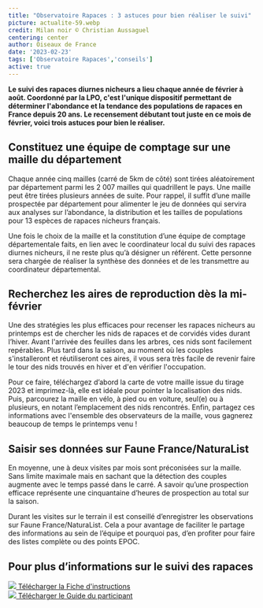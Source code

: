```yaml
---
title: "Observatoire Rapaces : 3 astuces pour bien réaliser le suivi"
picture: actualite-59.webp
credit: Milan noir © Christian Aussaguel
centering: center
author: Oiseaux de France
date: '2023-02-23'
tags: ['Observatoire Rapaces','conseils']
active: true
---
```


**Le suivi des rapaces diurnes nicheurs a lieu chaque année de février à août. Coordonné par la LPO, c'est l'unique dispositif permettant de déterminer l'abondance et la tendance des populations de rapaces en France depuis 20 ans. Le recensement débutant tout juste en ce mois de février, voici trois astuces pour bien le réaliser.**

## Constituez une équipe de comptage sur une maille du département 

Chaque année cinq mailles (carré de 5km de côté) sont tirées aléatoirement par département parmi les 2 007 mailles qui quadrillent le pays. Une maille peut être tirées plusieurs années de suite. Pour rappel, il suffit d’une maille prospectée par département pour alimenter le jeu de données qui servira aux analyses sur l’abondance, la distribution et les tailles de populations pour 13 espèces de rapaces nicheurs français. 

Une fois le choix de la maille et la constitution d’une équipe de comptage départementale faits, en lien avec le coordinateur local du suivi des rapaces diurnes nicheurs, il ne reste plus qu’à désigner un référent. Cette personne sera chargée de réaliser la synthèse des données et de les transmettre au coordinateur départemental. 

##  Recherchez les aires de reproduction dès la mi-février

Une des stratégies les plus efficaces pour recenser les rapaces nicheurs au printemps est de chercher les nids de rapaces et de corvidés vides durant l’hiver. Avant l'arrivée des feuilles dans les arbres, ces nids sont facilement repérables. Plus tard dans la saison, au moment où les couples s'installeront et réutiliseront ces aires, il vous sera très facile de revenir faire le tour des nids trouvés en hiver et d'en vérifier l'occupation. 

Pour ce faire, téléchargez d’abord la carte de votre maille issue du tirage 2023 et imprimez-là, elle est idéale pour pointer la localisation des nids. Puis, parcourez la maille en vélo, à pied ou en voiture, seul(e) ou à plusieurs, en notant l’emplacement des nids rencontrés. Enfin, partagez ces informations avec l'ensemble des observateurs de la maille, vous gagnerez beaucoup de temps le printemps venu !

## Saisir ses données sur Faune France/NaturaList 
En moyenne, une à deux visites par mois sont préconisées sur la maille. Sans limite maximale mais en sachant que la détection des couples augmente avec le temps passé dans le carré. A savoir qu’une prospection efficace représente une cinquantaine d’heures de prospection au total sur la saison. 

Durant les visites sur le terrain il est conseillé d’enregistrer les observations sur Faune France/NaturaList. Cela a pour avantage de faciliter le partage des informations au sein de l’équipe et pourquoi pas, d’en profiter pour faire des listes complète ou des points EPOC. 

## Pour plus d’informations sur le suivi des rapaces 

<div class="ProtocolsDocumentsGrid">

  <a href="/news/actualite-59-fiche-instructions.pdf" target="_blank" class="ProtocolsDocumentsCard">
    <img class="ProtocolsDocumentsPicture" src="/news/actualite-59-fiche-instructions.jpg" />
    <span class="green01 fw-600"> Télécharger la Fiche d'instructions </span>
  </a>

</div>




<div class="ProtocolsDocumentsGrid">

  <a href="/news/actualite-59-guide-participant.pdf" target="_blank" class="ProtocolsDocumentsCard">
    <img class="ProtocolsDocumentsPicture" src="/news/actualite-59-guide-participant.jpg" />
    <span class="green01 fw-600"> Télécharger le Guide du participant </span>
  </a>

</div>

